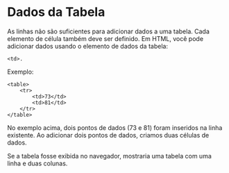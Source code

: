 # Dados da Tabela
As linhas não são suficientes para adicionar dados a uma tabela. Cada elemento de célula também deve ser definido. Em HTML, você pode adicionar dados usando o elemento de dados da tabela: 

    <td>.

Exemplo:

    <table>
        <tr>
            <td>73</td>
            <td>81</td>
        </tr>
    </table>

No exemplo acima, dois pontos de dados (73 e 81) foram inseridos na linha existente. Ao adicionar dois pontos de dados, criamos duas células de dados.

Se a tabela fosse exibida no navegador, mostraria uma tabela com uma linha e duas colunas.